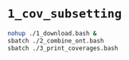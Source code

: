# `1_cov_subsetting`

```bash
nohup ./1_download.bash &
sbatch ./2_combine_ont.bash
sbatch ./3_print_coverages.bash
```
